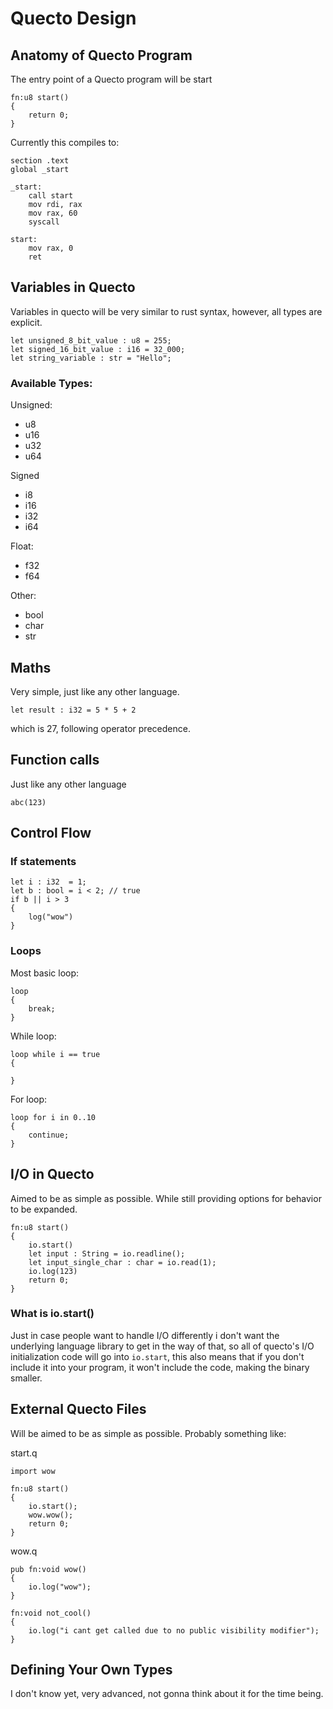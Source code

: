 # Quecto Design

## Anatomy of Quecto Program
The entry point of a Quecto program will be start
```
fn:u8 start()
{
    return 0;
}
```

Currently this compiles to:

```x86_64
section .text
global _start

_start:
    call start
    mov rdi, rax
    mov rax, 60
    syscall

start:
    mov rax, 0
    ret
```

## Variables in Quecto
Variables in quecto will be very similar to rust syntax, however, all types are explicit.
```
let unsigned_8_bit_value : u8 = 255;
let signed_16_bit_value : i16 = 32_000;
let string_variable : str = "Hello";
```
### Available Types:
Unsigned:
-   u8
-   u16
-   u32
-   u64

Signed
-   i8
-   i16
-   i32
-   i64

Float:
-   f32
-   f64

Other:
-   bool
-   char
-   str

## Maths
Very simple, just like any other language.
```
let result : i32 = 5 * 5 + 2
```
which is 27, following operator precedence.

## Function calls
Just like any other language
```
abc(123)
```

## Control Flow
### If statements
```
let i : i32  = 1;
let b : bool = i < 2; // true
if b || i > 3
{
    log("wow")
}
```
### Loops
Most basic loop:
```
loop
{
    break;
}
```
While loop:
```
loop while i == true
{

}
```
For loop:
```
loop for i in 0..10
{
    continue;
}
```

## I/O in Quecto
Aimed to be as simple as possible. While still providing options for behavior to be expanded.
```
fn:u8 start()
{
    io.start()
    let input : String = io.readline();
    let input_single_char : char = io.read(1);
    io.log(123)
    return 0;
}
```
### What is io.start()
Just in case people want to handle I/O differently i don't want the underlying language library to get in the way of that, so all of quecto's I/O initialization code will go into `io.start`, this also means that if you don't include it into your program, it won't include the code, making the binary smaller.

## External Quecto Files
Will be aimed to be as simple as possible.
Probably something like:

start.q
```
import wow

fn:u8 start()
{
    io.start();
    wow.wow();
    return 0;
}
```

wow.q
```
pub fn:void wow()
{
    io.log("wow");
}

fn:void not_cool()
{
    io.log("i cant get called due to no public visibility modifier");
}
```

## Defining Your Own Types
I don't know yet, very advanced, not gonna think about it for the time being.
